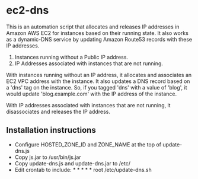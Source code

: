 # ec2-dns

This is an automation script that allocates and releases IP addresses in Amazon AWS EC2
for instances based on their running state.  It also works as a dynamic-DNS service
by updating Amazon Route53 records with these IP addresses.

1. Instances running without a Public IP address.
2. IP Addresses associated with instances that are not running.

With instances running without an IP address, it allocates and associates 
an EC2 VPC address with the instance.  It also updates a DNS record based 
on a 'dns' tag on the instance.  So, if you tagged 'dns' with a value of 
'blog', it would update 'blog.example.com' with the IP address of the instance.

With IP addresses associated with instances that are not running, it
disassociates and releases the IP address.

## Installation instructions

* Configure HOSTED_ZONE_ID and ZONE_NAME at the top of update-dns.js
* Copy js.jar to /usr/bin/js.jar
* Copy update-dns.js and update-dns.jar to /etc/
* Edit crontab to include:  *  *  *  *  * root      /etc/update-dns.sh

